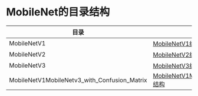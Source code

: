 # MobileNet的目录结构
|目录|链接地址|
|-|-|
|MobileNetV1|[MobileNetV1结构](https://github.com/stupid-boy-me/teach_all/tree/main/pytorch_classifier/MobileNet/MobileNetV1)|
|MobileNetV2|[MobileNetV2结构](https://github.com/stupid-boy-me/teach_all/tree/main/pytorch_classifier/MobileNet/MobileNetV2)|
|MobileNetV3|[MobileNetV3结构](https://github.com/stupid-boy-me/teach_all/tree/main/pytorch_classifier/MobileNet/MobileNetV3)|
|MobileNetV1MobileNetv3_with_Confusion_Matrix|[MobileNetV1MobileNetv3_with_Confusion_Matrix结构](https://github.com/stupid-boy-me/teach_all/tree/main/pytorch_classifier/MobileNet/MobileNetv3_with_Confusion_Matrix)|
